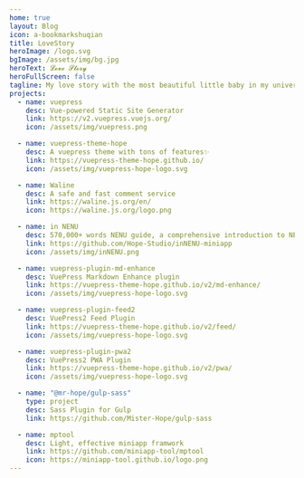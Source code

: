 ```yaml
---
home: true
layout: Blog
icon: a-bookmarkshuqian
title: LoveStory
heroImage: /logo.svg
bgImage: /assets/img/bg.jpg
heroText: 𝓛𝓸𝓿𝓮 𝓢𝓽𝓸𝓻𝔂
heroFullScreen: false
tagline: My love story with the most beautiful little baby in my universe
projects:
  - name: vuepress
    desc: Vue-powered Static Site Generator
    link: https://v2.vuepress.vuejs.org/
    icon: /assets/img/vuepress.png

  - name: vuepress-theme-hope
    desc: A vuepress theme with tons of features✨
    link: https://vuepress-theme-hope.github.io/
    icon: /assets/img/vuepress-hope-logo.svg

  - name: Waline
    desc: A safe and fast comment service
    link: https://waline.js.org/en/
    icon: https://waline.js.org/logo.png

  - name: in NENU
    desc: 570,000+ words NENU guide, a comprehensive introduction to NENU life, the best admission guide for NENU freshmen❤
    link: https://github.com/Hope-Studio/inNENU-miniapp
    icon: /assets/img/inNENU.png

  - name: vuepress-plugin-md-enhance
    desc: VuePress Markdown Enhance plugin
    link: https://vuepress-theme-hope.github.io/v2/md-enhance/
    icon: /assets/img/vuepress-hope-logo.svg

  - name: vuepress-plugin-feed2
    desc: VuePress2 Feed Plugin
    link: https://vuepress-theme-hope.github.io/v2/feed/
    icon: /assets/img/vuepress-hope-logo.svg

  - name: vuepress-plugin-pwa2
    desc: VuePress2 PWA Plugin
    link: https://vuepress-theme-hope.github.io/v2/pwa/
    icon: /assets/img/vuepress-hope-logo.svg

  - name: "@mr-hope/gulp-sass"
    type: project
    desc: Sass Plugin for Gulp
    link: https://github.com/Mister-Hope/gulp-sass

  - name: mptool
    desc: Light, effective miniapp framwork
    link: https://github.com/miniapp-tool/mptool
    icon: https://miniapp-tool.github.io/logo.png
---
```


